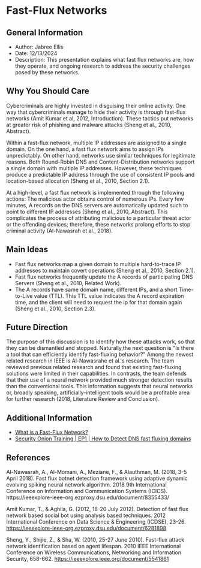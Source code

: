 <h1>Fast-Flux Networks</h1>

<h2>General Information</h2>
<ul>
  <li>Author: Jabree Ellis</li>
  <li>Date: 12/13/2024</li>
  <li>Description: This presentation explains what fast flux networks are, how they operate, and ongoing research to address the security challenges posed by these networks.</li>
</ul>

<h2>Why You Should Care</h2>
<p>Cybercriminals are highly invested in disguising their online activity. One way that cybercriminals manage to hide their activity is through fast-flux networks (Amit Kumar et al, 2012, Introduction). These tactics put networks at greater risk of phishing and malware attacks (Sheng et al., 2010, Abstract). 

Within a fast-flux network, multiple IP addresses are assigned to a single domain. On the one hand, a fast flux network aims to assign IPs unpredictably. On other hand, networks use similar techniques for legitimate reasons. Both Round-Robin DNS and Content-Distribution networks support a single domain with multiple IP addresses. However, these techniques produce a predictable IP address through the use of consistent IP pools and location-based allocation (Sheng et al., 2010, Section 2.1). 

At a high-level, a fast flux network is implemented through the following actions: The malicious actor obtains control of numerous IPs. Every few minutes, A records on the DNS servers are automatically updated such to point to different IP addresses (Sheng et al., 2010, Abstract). This complicates the process of attributing malicious to a particular threat actor or the offending devices; therefore, these networks prolong efforts to stop criminal activity (Al-Nawasrah et al., 2018).
</p>

<h2>Main Ideas</h2>
<ul>
  <li>Fast flux networks map a given domain to multiple hard-to-trace IP addresses to maintain covert operations (Sheng et al., 2010, Section 2.1).</li>
  <li>Fast flux networks frequently update the A records of participating DNS Servers (Sheng et al., 2010, Related Work).</li>
  <li>The A records have same domain name, different IPs, and a short Time-to-Live value (TTL). This TTL value indicates the A record expiration time, and the client will need to request the ip for that domain again (Sheng et al., 2010, Section 2.3).</li>
</ul>

<h2>Future Direction</h2>
<p>The purpose of this discussion is to identify how these attacks work, so that they can be dismantled and stopped. Naturally,the next question is "Is there a tool that can efficiently identify fast-fluxing behavior?" Among the newest related research in IEEE is Al-Nawasrahe et al.'s research. The team reviewed previous related research and found that existing fast-fluxing solutions were limited in their capabilities. In contrasts, the team defends that their use of a neural network provided much stronger detection results than the conventional tools. This information suggests that neural networks or, broadly speaking, artificially-intelligent tools would be a profitable area for further research (2018, Literature Review and Conclusion).</p>

<h2>Additional Information</h2>
<ul>
  <li><a href="https://www.paloaltonetworks.com/cyberpedia/what-is-a-fast-flux-network">What is a Fast-Flux Network?</a></li>
  <li><a href="https://www.youtube.com/watch?v=4iIR3QEpgF0">Security Onion Training | EP1 | How to Detect DNS fast fluxing domains</a></li> 
</ul>

<h2>References</h2>
<p>  
Al-Nawasrah, A., Al-Momani, A., Meziane, F., & Alauthman, M. (2018, 3-5 April 2018). Fast flux botnet detection framework using adaptive     dynamic evolving spiking neural network algorithm. 2018 9th International Conference on Information and Communication Systems (ICICS). https://ieeexplore-ieee-org.ezproxy.dsu.edu/document/8355433/  

Amit Kumar, T., & Aghila, G. (2012, 18-20 July 2012). Detection of fast flux network based social bot using analysis based techniques. 2012 International Conference on Data Science & Engineering (ICDSE), 23-26. https://ieeexplore-ieee-org.ezproxy.dsu.edu/document/6281898

Sheng, Y., Shijie, Z., & Sha, W. (2010, 25-27 June 2010). Fast-flux attack network identification based on agent lifespan. 2010 IEEE International Conference on Wireless Communications, Networking and Information Security, 658-662. https://ieeexplore.ieee.org/document/5541861
</p>
